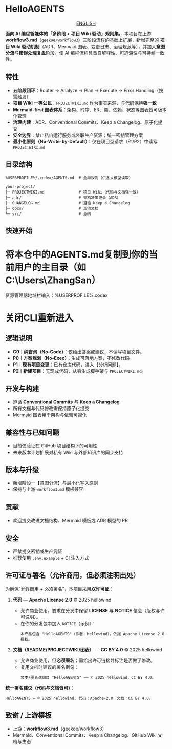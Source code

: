 <!-- README.md -->
# HelloAGENTS

<p align="center"><a href="./README_EN.md">ENGLISH</a></p>

**面向 AI 编程智能体的「多阶段 + 项目 Wiki 驱动」规则集。**
本项目在上游 **workflow3.md**（`geekoe/workflow3`）三阶段流程的基础上扩展，新增完整的 **项目 Wiki 驱动机制**（ADR、Mermaid 图表、变更日志、治理规范等），并加入**意图分流**与**错误处理复盘**阶段，使 AI 编程流程具备自解释性、可追溯性与可持续一致性。

## 特性
- **五阶段闭环**：Router → Analyze → Plan → Execute → Error Handling（按需触发）
- **项目 Wiki 一等公民**：`PROJECTWIKI.md` 作为事实来源，与代码保持**强一致**
- **Mermaid-first 图表体系**：架构、时序、ER、类、依赖、状态等图表皆可版本化管理
- **治理内建**：ADR、Conventional Commits、Keep a Changelog、原子化提交
- **安全边界**：禁止私自运行服务或外联生产资源；统一密钥管理方案
- **最小化原则（No-Write-by-Default）**：仅在项目型请求（P1/P2）中读写 `PROJECTWIKI.md`

## 目录结构
```
%USERPROFILE%/.codex/AGENTS.md  # 全局规则（供各大模型读取）

your-project/
├─ PROJECTWIKI.md               # 项目 Wiki（代码与文档强一致）
├─ adr/                         # 架构决策记录（ADR）
├─ CHANGELOG.md                 # 遵循 Keep a Changelog
├─ docs/                        # 其他文档
└─ src/                         # 源码

````

## 快速开始

# 将本仓中的AGENTS.md复制到你的当前用户的主目录（如 C:\Users\ZhangSan）
  资源管理器地址栏输入：%USERPROFILE%\.codex
# 关闭CLI重新进入

## 逻辑说明

- **C0｜纯咨询（No-Code）**：仅给出答案或建议，不读写项目文件。
- **P0｜方案规划（No-Exec）**：生成可落地方案，不修改代码。
- **P1｜现有项目变更**：已有仓库代码，进入【分析问题】。
- **P2｜新建项目**：无现成代码，从零生成脚手架与 `PROJECTWIKI.md`。

## 开发与构建

- 遵循 **Conventional Commits** 与 **Keep a Changelog**
- 所有文档与代码修改需保持原子化提交
- Mermaid 图表用于架构与依赖可视化

## 兼容性与已知问题

- 目前仅验证在 GitHub 项目结构下的可用性
- 未来版本计划扩展对私有 Wiki 与外部知识库的同步支持

## 版本与升级

- 新增阶段一【意图分流】与最小化写入原则
- 保持与上游 `workflow3.md` 模板兼容

## 贡献

- 欢迎提交改进文档结构、Mermaid 模板或 ADR 模型的 PR

## 安全

- 严禁提交密钥或生产凭证
- 推荐使用 `.env.example` + CI 注入方式

## 许可证与署名（**允许商用，但必须注明出处**）

为确保"允许商用 + 必须署名"，本项目采用**双许可证**：

1. **代码** — **Apache License 2.0** © 2025 hellowind
   - 允许商业使用。要求在分发中保留 **LICENSE** 与 **NOTICE** 信息（版权与许可说明）。
   - 在你的分发包中加入 `NOTICE`（示例）：
     ```
     本产品包含 "HelloAGENTS"（作者：hellowind），依据 Apache License 2.0 授权。
     ```

2. **文档（README/PROJECTWIKI/图表）** — **CC BY 4.0** © 2025 hellowind
   - 允许商业使用，但**必须署名**；需给出许可链接并标注是否做了修改。
   - 复用文档时建议的署名例句：
     ```
     文本/图表改编自 "HelloAGENTS" —— © 2025 hellowind，CC BY 4.0。
     ```

**统一署名建议（代码与文档皆可）**：
```
HelloAGENTS — © 2025 hellowind. 代码：Apache-2.0；文档：CC BY 4.0。
```

## 致谢 / 上游模板
- 上游：**workflow3.md**（geekoe/workflow3）
- Mermaid、Conventional Commits、Keep a Changelog、GitHub Wiki 文档与生态
````